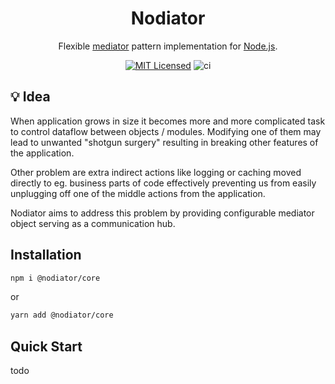 <h1 align="center">Nodiator</h1>

<div align="center">

Flexible [mediator](https://refactoring.guru/design-patterns/mediator) pattern implementation for [Node.js](https://nodejs.org).

[![MIT Licensed](https://img.shields.io/badge/License-MIT-brightgreen)](/LICENSE) ![ci](https://github.com/Matii96/nodiator/workflows/Release/badge.svg)

</div>

## 💡 Idea

When application grows in size it becomes more and more complicated task to control dataflow between objects / modules. Modifying one of them may lead to unwanted "shotgun surgery" resulting in breaking other features of the application.

Other problem are extra indirect actions like logging or caching moved directly to eg. business parts of code effectively preventing us from easily unplugging off one of the middle actions from the application.

Nodiator aims to address this problem by providing configurable mediator object serving as a communication hub.

## Installation

```bash
npm i @nodiator/core
```

or

```bash
yarn add @nodiator/core
```

## Quick Start

todo
